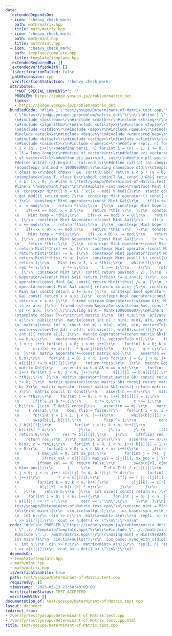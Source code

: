 ```yaml
---
data:
  _extendedDependsOn:
  - icon: ':heavy_check_mark:'
    path: math/matrix.hpp
    title: math/matrix.hpp
  - icon: ':heavy_check_mark:'
    path: math/mint.hpp
    title: math/mint.hpp
  - icon: ':heavy_check_mark:'
    path: template/template.hpp
    title: template/template.hpp
  _extendedRequiredBy: []
  _extendedVerifiedWith: []
  _isVerificationFailed: false
  _pathExtension: cpp
  _verificationStatusIcon: ':heavy_check_mark:'
  attributes:
    '*NOT_SPECIAL_COMMENTS*': ''
    PROBLEM: https://judge.yosupo.jp/problem/matrix_det
    links:
    - https://judge.yosupo.jp/problem/matrix_det
  bundledCode: "#line 1 \"test/yosupo/Determinant-of-Matrix.test.cpp\"\n#define PROBLEM\
    \ \"https://judge.yosupo.jp/problem/matrix_det\"\r\n\r\n#line 1 \"template/template.hpp\"\
    \n#include <iostream>\r\n#include <cmath>\r\n#include <string>\r\n#include <vector>\r\
    \n#include <algorithm>\r\n#include <utility>\r\n#include <tuple>\r\n#include <cstdint>\r\
    \n#include <cstdio>\r\n#include <map>\r\n#include <queue>\r\n#include <set>\r\n\
    #include <stack>\r\n#include <deque>\r\n#include <unordered_map>\r\n#include <unordered_set>\r\
    \n#include <bitset>\r\n#include <cctype>\r\n#include <climits>\r\n#include <functional>\r\
    \n#include <cassert>\r\n#include <numeric>\r\n#define rep(i, n) for(int i = 0;\
    \ i < (n); i++)\r\n#define per(i, n) for(int i = (n) - 1; i >= 0; i--)\r\nusing\
    \ ll = long long;\r\n#define vi vector<int>\r\n#define vvi vector<vi>\r\n#define\
    \ vl vector<ll>\r\n#define pii pair<int, int>\r\n#define pll pair<ll, ll>\r\n\
    #define all(a) (a).begin(), (a).end()\r\n#define rall(a) (a).rbegin(), (a).rend()\r\
    \nconstexpr int mod = 1000000007;\r\nusing namespace std;\r\ntemplate<class T,\
    \ class U>\r\nbool chmax(T &a, const U &b){ return a < b ? (a = b, 1) : 0; }\r\
    \ntemplate<class T, class U>\r\nbool chmin(T &a, const U &b){ return a > b ? (a\
    \ = b, 1) : 0; }\n#line 4 \"test/yosupo/Determinant-of-Matrix.test.cpp\"\n\r\n\
    #line 2 \"math/mint.hpp\"\n\r\ntemplate <int mod>\r\nstruct Mint {\r\n  ll x;\r\
    \n  constexpr Mint(ll x = 0) : x((x + mod) % mod){}\r\n  static constexpr int\
    \ get_mod(){ return mod; }\r\n  constexpr Mint operator-() const{ return Mint(-x);\
    \ }\r\n  constexpr Mint operator+=(const Mint &a){\r\n    if((x += a.x) >= mod)\
    \ x -= mod;\r\n    return *this;\r\n  }\r\n  constexpr Mint &operator++(){\r\n\
    \    if(++x == mod) x = 0;\r\n    return *this;\r\n  }\r\n  constexpr Mint operator++(int){\r\
    \n    Mint temp = *this;\r\n    if(++x == mod) x = 0;\r\n    return temp;\r\n\
    \  }\r\n  constexpr Mint &operator-=(const Mint &a){\r\n    if((x -= a.x) < 0)\
    \ x += mod;\r\n    return *this;\r\n  }\r\n  constexpr Mint &operator--(){\r\n\
    \    if(--x < 0) x += mod;\r\n    return *this;\r\n  }\r\n  constexpr Mint operator--(int){\r\
    \n    Mint temp = *this;\r\n    if(--x < 0) x += mod;\r\n    return temp;\r\n\
    \  }\r\n  constexpr Mint &operator*=(const Mint &a){\r\n    (x *= a.x) %= mod;\r\
    \n    return *this;\r\n  }\r\n  constexpr Mint operator+(const Mint &a) const{\
    \ return Mint(*this) += a; }\r\n  constexpr Mint operator-(const Mint &a) const{\
    \ return Mint(*this) -= a; }\r\n  constexpr Mint operator*(const Mint &a) const{\
    \ return Mint(*this) *= a; }\r\n  constexpr Mint pow(ll t) const{\r\n    if(!t)\
    \ return 1;\r\n    Mint res = 1, v = *this;\r\n    while(t){\r\n      if(t & 1)\
    \ res *= v;\r\n      v *= v;\r\n      t >>= 1;\r\n    }\r\n    return res;\r\n\
    \  }\r\n  constexpr Mint inv() const{ return pow(mod - 2); }\r\n  constexpr Mint\
    \ &operator/=(const Mint &a){ return (*this) *= a.inv(); }\r\n  constexpr Mint\
    \ operator/(const Mint &a) const{ return Mint(*this) /= a; }\r\n  constexpr bool\
    \ operator==(const Mint &a) const{ return x == a.x; }\r\n  constexpr bool operator!=(const\
    \ Mint &a) const{ return x != a.x; }\r\n  constexpr bool operator<(const Mint\
    \ &a) const{ return x < a.x; }\r\n  constexpr bool operator>(const Mint &a) const{\
    \ return x > a.x; }\r\n  friend istream &operator>>(istream &is, Mint &a){ return\
    \ is >> a.x; }\r\n  friend ostream &operator<<(ostream &os, const Mint &a){ return\
    \ os << a.x; }\r\n};\r\n//using mint = Mint<1000000007>;\n#line 1 \"math/matrix.hpp\"\
    \ntemplate <class T>\r\nstruct matrix {\r\n  int n,m;\r\n  private:\r\n  vector<vector<T>>\
    \ a;\r\n  public:\r\n  matrix(const int n) : n(n), m(n), a(n, vector<T>(n)){}\r\
    \n  matrix(const int n, const int m) : n(n), m(m), a(n, vector<T>(m)){}\r\n  matrix(const\
    \ vector<vector<T>> &d) : a(d), n(d.size()), m(d[0].size()){}\r\n  vector<T> &operator[](const\
    \ int i){ return a[i]; }\r\n  matrix &operator*=(const matrix &b){\r\n    assert(m\
    \ == b.n);\r\n    vector<vector<T>> c(n, vector<T>(b.m));\r\n    for(int i = 0;\
    \ i < n; i++) for(int j = 0; j < m; j++)\r\n    for(int k = 0; k < b.m; k++){\r\
    \n      c[i][k] += a[i][j] * b.a[j][k];\r\n    }\r\n    a = c;\r\n    return *this;\r\
    \n  }\r\n  matrix &operator+=(const matrix &b){\r\n    assert(n == b.n && m ==\
    \ b.m);\r\n    for(int i = 0; i < n; i++) for(int j = 0; j < m; j++)\r\n     \
    \ a[i][j] += b.a[i][j];\r\n    return *this;\r\n  }\r\n  matrix &operator-=(const\
    \ matrix &b){\r\n    assert(n == b.n && m == b.m);\r\n    for(int i = 0; i < n;\
    \ i++) for(int j = 0; j < m; j++)\r\n      a[i][j] -= b.a[i][j];\r\n    return\
    \ *this;\r\n  }\r\n  matrix operator*(const matrix &b) const{ return matrix(*this)\
    \ *= b; }\r\n  matrix operator+(const matrix &b) const{ return matrix(*this) +=\
    \ b; }\r\n  matrix operator-(const matrix &b) const{ return matrix(*this) -= b;\
    \ }\r\n  matrix pow(ll t) const{\r\n    assert(n == m);\r\n    matrix<T> b(n),\
    \ c = *this;\r\n    for(int i = 0; i < n; i++) b[i][i] = 1;\r\n    while(t > 0){\r\
    \n      if(t & 1) b *= c;\r\n      c *= c;\r\n      t >>= 1;\r\n    }\r\n    return\
    \ b;\r\n  }\r\n  T det() const{\r\n    assert(n == m);\r\n    matrix b = *this;\r\
    \n    T res(1);\r\n    bool flip = false;\r\n    for(int i = 0; i < n; i++){\r\
    \n      for(int j = i + 1; j < n; j++){\r\n        while(b[j][i] > 0){\r\n   \
    \       swap(b[i], b[j]);\r\n          flip ^= 1;\r\n          const T d = b[j][i]\
    \ / b[i][i];\r\n          for(int k = i; k < n; k++){\r\n            b[j][k] -=\
    \ b[i][k] * d;\r\n          }\r\n        }\r\n      }\r\n      if(b[i][i] == 0)\
    \ return 0;\r\n      res *= b[i][i];\r\n    }\r\n    if(flip) res = -res;\r\n\
    \    return res;\r\n  }\r\n  matrix inv(){\r\n    assert(n == m);\r\n    matrix\
    \ b(n), c = *this;\r\n    for(int i = 0; i < n; i++) b[i][i] = 1;\r\n    int r\
    \ = 0;\r\n    for(int i = 0; i < n && r < n; i++){\r\n      if(c[r][i] == 0){\r\
    \n        T max_val = 0; int mx_pos;\r\n        for(int j = r+1; j < n; j++){\r\
    \n          if(max_val < c[j][i]) max_val = c[j][i], mx_pos = j;\r\n        }\r\
    \n        if(max_val == 0) return false;\r\n        swap(c[r], c[mx_pos]); swap(b[r],\
    \ b[mx_pos]);\r\n      }     \r\n      T d = T(1) / c[r][i];\r\n      for(int\
    \ j = 0; j < n; j++) c[r][j] *= d, b[r][j] *= d;\r\n      for(int j = 0; j < n;\
    \ j++){\r\n        T v = c[j][i];\r\n        if(j == r || c[j][i] == 0) continue;\r\
    \n        for(int k = 0; k < n; k++){\r\n          c[j][k] -= c[r][k] * v;\r\n\
    \          b[j][k] -= b[r][k] * v;\r\n        }\r\n      }\r\n      r++;\r\n \
    \   }\r\n    return b;\r\n  }\r\n  int size() const{ return n; }\r\n  void debug(){\r\
    \n    for(int i = 0; i < n; i++){\r\n      for(int j = 0; j < n; j++) cerr <<\
    \ a[i][j] << \" \";\r\n      cerr << \"\\n\";\r\n    }\r\n  }\r\n};\n#line 7 \"\
    test/yosupo/Determinant-of-Matrix.test.cpp\"\n\r\nusing mint = Mint<998244353>;\r\
    \n\r\nint main(){\r\n  cin.tie(nullptr);\r\n  ios_base::sync_with_stdio(false);\r\
    \n  int n;\r\n  cin >> n;\r\n  matrix<mint> a(n);\r\n  rep(i, n) rep(j, n) cin\
    \ >> a[i][j];\r\n  cout << a.det() << \"\\n\";\r\n}\n"
  code: "#define PROBLEM \"https://judge.yosupo.jp/problem/matrix_det\"\r\n\r\n#include\
    \ \"../../template/template.hpp\"\r\n\r\n#include \"../../math/mint.hpp\"\r\n\
    #include \"../../math/matrix.hpp\"\r\n\r\nusing mint = Mint<998244353>;\r\n\r\n\
    int main(){\r\n  cin.tie(nullptr);\r\n  ios_base::sync_with_stdio(false);\r\n\
    \  int n;\r\n  cin >> n;\r\n  matrix<mint> a(n);\r\n  rep(i, n) rep(j, n) cin\
    \ >> a[i][j];\r\n  cout << a.det() << \"\\n\";\r\n}"
  dependsOn:
  - template/template.hpp
  - math/mint.hpp
  - math/matrix.hpp
  isVerificationFile: true
  path: test/yosupo/Determinant-of-Matrix.test.cpp
  requiredBy: []
  timestamp: '2023-03-13 21:58:43+09:00'
  verificationStatus: TEST_ACCEPTED
  verifiedWith: []
documentation_of: test/yosupo/Determinant-of-Matrix.test.cpp
layout: document
redirect_from:
- /verify/test/yosupo/Determinant-of-Matrix.test.cpp
- /verify/test/yosupo/Determinant-of-Matrix.test.cpp.html
title: test/yosupo/Determinant-of-Matrix.test.cpp
---
```

